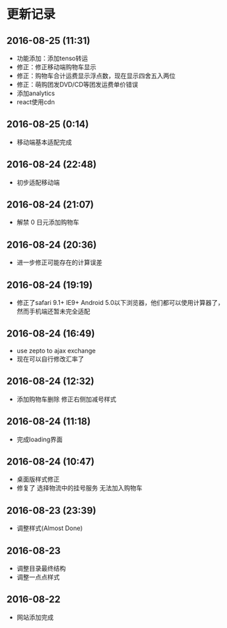 # 更新记录

## 2016-08-25 (11:31)
- 功能添加：添加tenso转运
- 修正：修正移动端购物车显示
- 修正：购物车合计运费显示浮点数，现在显示四舍五入两位
- 修正：萌购团发DVD/CD等团发运费单价错误
- 添加analytics
- react使用cdn

## 2016-08-25 (0:14)
- 移动端基本适配完成

## 2016-08-24 (22:48)
- 初步适配移动端

## 2016-08-24 (21:07)
- 解禁 0 日元添加购物车

## 2016-08-24 (20:36)
- 进一步修正可能存在的计算误差

## 2016-08-24 (19:19)
- 修正了safari 9.1+ IE9+ Android 5.0以下浏览器，他们都可以使用计算器了，然而手机端还暂未完全适配

## 2016-08-24 (16:49)
- use zepto to ajax exchange
- 现在可以自行修改汇率了

## 2016-08-24 (12:32)
- 添加购物车删除 修正右侧加减号样式

## 2016-08-24 (11:18)
- 完成loading界面

## 2016-08-24 (10:47)
- 桌面版样式修正
- 修复了 选择物流中的挂号服务 无法加入购物车

## 2016-08-23 (23:39)
- 调整样式(Almost Done)

## 2016-08-23
- 调整目录最终结构
- 调整一点点样式

## 2016-08-22
- 网站添加完成
